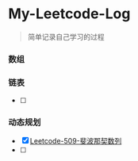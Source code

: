 # My-Leetcode-Log
> 简单记录自己学习的过程
### 数组



### 链表
- [ ]

### 动态规划

- [x] [Leetcode-509-斐波那契数列](https://github.com/KuiyuanZhang/My-Leetcode-Log/blob/master/leetcode-509.py)
- [ ]
